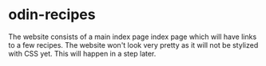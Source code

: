# odin-recipes

The website consists of a main index page index page which will have links to a few recipes. The website won't look very pretty as it will not be stylized with CSS yet. This will happen in a step later.
